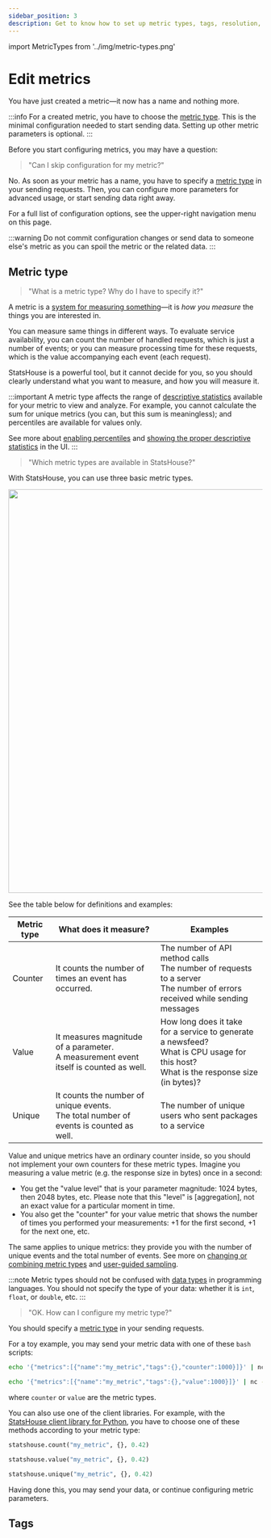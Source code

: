 ```yaml
---
sidebar_position: 3
description: Get to know how to set up metric types, tags, resolution, and more.
---
```


import MetricTypes from '../img/metric-types.png'

# Edit metrics

You have just created a metric—it now has a name and nothing more.

:::info 
For a created metric, you have to choose the [metric type](#metric-type). This is the minimal configuration needed 
to start sending data. 
Setting up other metric parameters is optional.
:::

Before you start configuring metrics, you may have a question:

> "Can I skip configuration for my metric?"

No. As soon as your metric has a name, you have to specify a [metric type](#metric-type) in your sending requests.
Then, you can configure more parameters for advanced usage, or start sending data right away.

For a full list of configuration options, see the upper-right navigation menu on this page.

:::warning
Do not commit configuration changes or send data to someone else's metric as you can spoil the metric or the related data.
:::

## Metric type

> "What is a metric type? Why do I have to specify it?"

A metric is a [system for measuring something](https://dictionary.cambridge.org/dictionary/english/metric)—it 
is _how you measure_ the things you are interested in.

You can measure same things in different ways. To evaluate service availability, you can count the 
number of handled requests, which is just a number of events; or you can measure processing time for these requests, 
which is the value accompanying each event (each request).

StatsHouse is a powerful tool, but it cannot decide for you, so you should clearly understand what you want to 
measure, and how you will measure it.

:::important
A metric type affects the range of
[descriptive statistics](view-graph#desriptive-statistics-available-for-a-metric) available for your metric to view 
and analyze. For example, you cannot calculate the sum for unique metrics (you can, but this sum is meaningless); 
and percentiles are available for values only.

See more about [enabling percentiles](#enable-percentiles) 
and [showing the proper descriptive statistics](#aggregation) in the UI. 
:::

> "Which metric types are available in StatsHouse?"

With StatsHouse, you can use three basic metric types.

<img src={MetricTypes} width="800"/>

See the table below for definitions and examples:

| Metric type | What does it measure?                                                                     | Examples                                                                                                                                        |
|-------------|-------------------------------------------------------------------------------------------|-------------------------------------------------------------------------------------------------------------------------------------------------|
| Counter     | It counts the number of times an event has occurred.                                      | The number of API method calls<br/>The number of requests to a server<br/>The number of errors received while sending messages                  |
| Value       | It measures magnitude of a parameter.<br/>A measurement event itself is counted as well.  | How long does it take <br/>for a service to generate a newsfeed?<br/>What is CPU usage for this host?<br/>What is the response size (in bytes)? |
| Unique      | It counts the number of unique events.<br/>The total number of events is counted as well. | The number of unique users who sent packages to a service                                                                                       |

Value and unique metrics have an ordinary counter inside, so you should not implement your own counters 
for these metric types. Imagine you measuring a value metric (e.g. the response size in bytes) once in a second:
* You get the "value level" that is your parameter magnitude:
1024 bytes, then 2048 bytes, etc. Please note that this "level" is [aggregation], not an exact value for a 
  particular moment in time.
* You also get the "counter" for your value metric that shows the number of times you performed 
your measurements: +1 for the first second, +1 for the next one, etc. 

The same applies to unique metrics: they provide you with the number of unique events and the total number of events.
See more on 
[changing or combining metric types](#changing-or-combining-metric-types)
and [user-guided sampling](#user-guided-sampling).

:::note
Metric types should not be confused with [data types](https://en.wikipedia.org/wiki/Data_type) in programming
languages. You should not specify the type of your data: whether it is `int`, `float`, or `double`, etc.
:::

> "OK. How can I configure my metric type?"

You should specify a [metric type](#metric-type) in your sending requests.

For a toy example, you may send your metric data with one of these `bash` scripts:
```bash
echo '{"metrics":[{"name":"my_metric","tags":{},"counter":1000}]}' | nc -q 1 -u 127.0.0.1 13337
```
```bash
echo '{"metrics":[{"name":"my_metric","tags":{},"value":1000}]}' | nc -q 1 -u 127.0.0.1 13337
```
where `counter` or `value` are the metric types.

You can also use one of the client libraries. For example, with the
[StatsHouse client library for Python](https://github.com/VKCOM/statshouse-py/tree/master), you have 
to choose one of these methods according to your metric type:
```Python
statshouse.count("my_metric", {}, 0.42)
```
```Python
statshouse.value("my_metric", {}, 0.42)
```
```Python
statshouse.unique("my_metric", {}, 0.42)
```
Having done this, you may send your data, or continue configuring metric parameters.

## Tags
